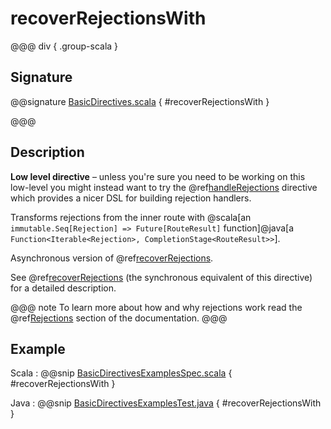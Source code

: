 # recoverRejectionsWith

@@@ div { .group-scala }

## Signature

@@signature [BasicDirectives.scala](/pekko-http/src/main/scala/akka/http/scaladsl/server/directives/BasicDirectives.scala) { #recoverRejectionsWith }

@@@

## Description

**Low level directive** – unless you're sure you need to be working on this low-level you might instead
want to try the @ref[handleRejections](../execution-directives/handleRejections.md) directive which provides a nicer DSL for building rejection handlers.

Transforms rejections from the inner route with @scala[an `immutable.Seq[Rejection] => Future[RouteResult]` function]@java[a `Function<Iterable<Rejection>, CompletionStage<RouteResult>>`].

Asynchronous version of @ref[recoverRejections](recoverRejections.md).

See @ref[recoverRejections](recoverRejections.md) (the synchronous equivalent of this directive) for a detailed description.

@@@ note
To learn more about how and why rejections work read the @ref[Rejections](../../rejections.md) section of the documentation.
@@@

## Example

Scala
:  @@snip [BasicDirectivesExamplesSpec.scala](/docs/src/test/scala/docs/http/scaladsl/server/directives/BasicDirectivesExamplesSpec.scala) { #recoverRejectionsWith }

Java
:  @@snip [BasicDirectivesExamplesTest.java](/docs/src/test/java/docs/http/javadsl/server/directives/BasicDirectivesExamplesTest.java) { #recoverRejectionsWith }
